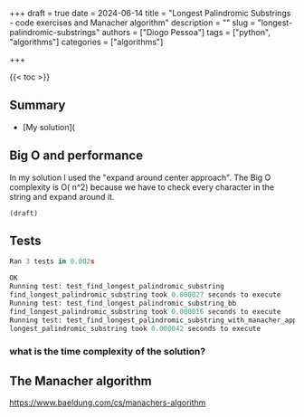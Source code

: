 +++
draft = true
date = 2024-06-14
title = "Longest Palindromic Substrings - code exercises and Manacher algorithm"
description = ""
slug = "longest-palindromic-substrings"
authors = ["Diogo Pessoa"]
tags = ["python", "algorithms"]
categories = ["algorithms"]

+++

{{< toc >}}

## Summary


- [My solution](

## Big O and performance

In my solution I used the "expand around center approach". The Big O complexity is O(
n^2) because we have to check every character in the string and expand around it.

`(draft)`

## Tests

```python
Ran 3 tests in 0.002s

OK
Running test: test_find_longest_palindromic_substring
find_longest_palindromic_substring took 0.000027 seconds to execute
Running test: test_find_longest_palindromic_substring_bb
find_longest_palindromic_substring took 0.000016 seconds to execute
Running test: test_find_longest_palindromic_substring_with_manacher_approach
longest_palindromic_substring took 0.000042 seconds to execute

```

### what is the time complexity of the solution?

## The Manacher algorithm

https://www.baeldung.com/cs/manachers-algorithm
